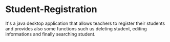 # Student-Registration
 It's a java desktop application that allows teachers to register their students and provides also some functions such us deleting student, editing informations and finally searching student.
